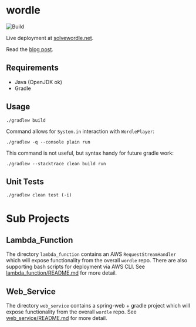 # wordle
![Build](https://github.com/k0sty/wordle/actions/workflows/gradle.yml/badge.svg)

Live deployment at [solvewordle.net](http://solvewordle.net/).

Read the [blog post](https://matthewkindzerske.com/2022/03/30/side-project-wordle-solver/).

## Requirements

- Java (OpenJDK ok)
- Gradle

## Usage

`./gradlew build`

Command allows for `System.in` interaction with `WordlePlayer`:

`./gradlew -q --console plain run`

This command is not useful, but syntax handy for future gradle work:

`./gradlew --stacktrace clean build run`

## Unit Tests

`./gradlew clean test (-i)`

# Sub Projects

## Lambda_Function

The directory `lambda_function` contains an AWS `RequestStreamHandler` which will expose functionality from the overall `wordle` repo.  There are also supporting bash scripts for deployment via AWS CLI.  See [lambda_function/README.md](web_service/README.md) for more detail.

## Web_Service

The directory `web_service` contains a spring-web + gradle project which will expose functionality from the overall `wordle` repo.  See [web_service/README.md](web_service/README.md) for more detail.
